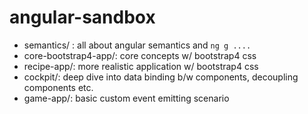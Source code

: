 # angular-sandbox

- semantics/ : all about angular semantics and `ng g ....` 
- core-bootstrap4-app/: core concepts w/ bootstrap4 css
- recipe-app/:  more realistic application w/ bootstrap4 css
- cockpit/: deep dive into data binding b/w components, decoupling components etc.
- game-app/: basic custom event emitting scenario
